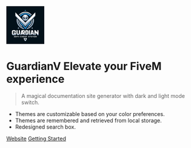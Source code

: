 <img src="/img/logo.png" width="100" height="100">

# GuardianV Elevate your FiveM experience

> A magical documentation site generator with dark and light mode switch.

- Themes are customizable based on your color preferences.
- Themes are remembered and retrieved from local storage.
- Redesigned search box.

[Website](https://guardianv.de)
[Getting Started](#headline)
